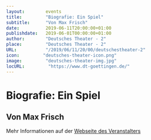```yaml
---
layout:        events
title:         "Biografie: Ein Spiel"
subtitle:      "Von Max Frisch"
date:          2019-06-11T20:00:00+01:00
publishdate:   2019-06-01T00:00:00+01:00
author:        "Deutsches Theater - 2"
place:         "Deutsches Theater - 2"
URL:           "/2019/06/11/20/00/deutschestheater-2"
icon:         "deutsches-theater-icon.png"
image:         "deutsches-theater-img.jpg"
locURL:         "https://www.dt-goettingen.de/"
---
```


Biografie: Ein Spiel
===========

Von Max Frisch
-----------



Mehr Informationen auf der [Webseite des Veranstalters](https://www.dt-goettingen.de/stueck/biografie-ein-spiel/)
